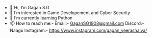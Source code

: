 - 👋 Hi, I’m Gagan S.G
- 👀 I’m interested in Game Developement and Cyber Security
- 🌱 I’m currently learning Python
- 📫 How to reach me:-  Email:- GaganSG1908@gmail.com
                         Discord:- Naagu
                        Instagram:- https://www.instagram.com/gagan_veerashaiva/
